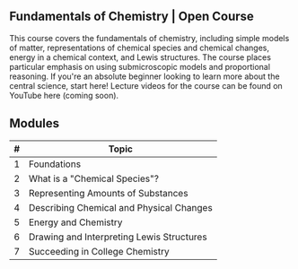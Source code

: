 ## Fundamentals of Chemistry | Open Course
This course covers the fundamentals of chemistry, including simple models of matter, representations of chemical species and chemical changes, energy in a chemical context, and Lewis structures. The course places particular emphasis on using submicroscopic models and proportional reasoning. If you're an absolute beginner looking to learn more about the central science, start here! Lecture videos for the course can be found on YouTube here (coming soon).

## Modules

| # | Topic |
| ------- | -------------- |
| 1 | Foundations |
| 2 | What is a "Chemical Species"? |
| 3 | Representing Amounts of Substances |
| 4 | Describing Chemical and Physical Changes |
| 5 | Energy and Chemistry |
| 6 | Drawing and Interpreting Lewis Structures |
| 7 | Succeeding in College Chemistry |
